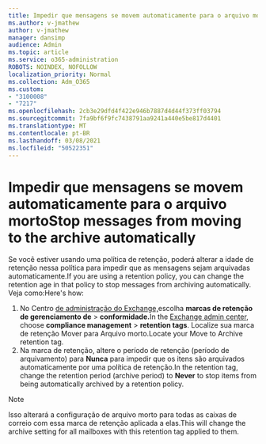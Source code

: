 ```yaml
---
title: Impedir que mensagens se movem automaticamente para o arquivo morto
ms.author: v-jmathew
author: v-jmathew
manager: dansimp
audience: Admin
ms.topic: article
ms.service: o365-administration
ROBOTS: NOINDEX, NOFOLLOW
localization_priority: Normal
ms.collection: Adm_O365
ms.custom:
- "3100008"
- "7217"
ms.openlocfilehash: 2cb3e29dfd4f422e946b7887d4d44f373ff03794
ms.sourcegitcommit: 7fa9bf6f9fc7438791aa9241a440e5be817d4401
ms.translationtype: MT
ms.contentlocale: pt-BR
ms.lasthandoff: 03/08/2021
ms.locfileid: "50522351"
---
```

# <a name="stop-messages-from-moving-to-the-archive-automatically"></a><span data-ttu-id="c340b-102">Impedir que mensagens se movem automaticamente para o arquivo morto</span><span class="sxs-lookup"><span data-stu-id="c340b-102">Stop messages from moving to the archive automatically</span></span>

<span data-ttu-id="c340b-103">Se você estiver usando uma política de retenção, poderá alterar a idade de retenção nessa política para impedir que as mensagens sejam arquivadas automaticamente.</span><span class="sxs-lookup"><span data-stu-id="c340b-103">If you are using a retention policy, you can change the retention age in that policy to stop messages from archiving automatically.</span></span> <span data-ttu-id="c340b-104">Veja como:</span><span class="sxs-lookup"><span data-stu-id="c340b-104">Here's how:</span></span>

1. <span data-ttu-id="c340b-105">No Centro [de administração do Exchange,](https://go.microsoft.com/fwlink/?linkid=2059104)escolha **marcas de retenção de gerenciamento de**  >  **conformidade.**</span><span class="sxs-lookup"><span data-stu-id="c340b-105">In the [Exchange admin center](https://go.microsoft.com/fwlink/?linkid=2059104), choose **compliance management** > **retention tags**.</span></span> <span data-ttu-id="c340b-106">Localize sua marca de retenção Mover para Arquivo morto.</span><span class="sxs-lookup"><span data-stu-id="c340b-106">Locate your Move to Archive retention tag.</span></span>
2. <span data-ttu-id="c340b-107">Na marca de retenção, altere o período de retenção (período de arquivamento) para **Nunca** para impedir que os itens são arquivados automaticamente por uma política de retenção.</span><span class="sxs-lookup"><span data-stu-id="c340b-107">In the retention tag, change the retention period (archive period) to **Never** to stop items from being automatically archived by a retention policy.</span></span>

> [!NOTE]
> <span data-ttu-id="c340b-108">Isso alterará a configuração de arquivo morto para todas as caixas de correio com essa marca de retenção aplicada a elas.</span><span class="sxs-lookup"><span data-stu-id="c340b-108">This will change the archive setting for all mailboxes with this retention tag applied to them.</span></span>
